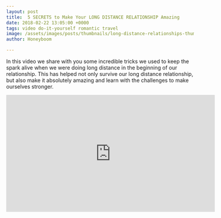 ```yaml
---
layout: post
title:  5 SECRETS to Make Your LONG DISTANCE RELATIONSHIP Amazing
date: 2018-02-22 13:05:00 +0000
tags: video do-it-yourself romantic travel
image: /assets/images/posts/thumbnails/long-distance-relationships-thumb.jpg
author: Honeyboom

---
```

In this video we share with you some incredible tricks we used to keep the spark alive when we were doing long distance in the beginning of our relationship. This has helped not only survive our long distance relationship, but also make it absolutely amazing and learn with the challenges to make ourselves stronger.

<div class="video-container"><iframe width="560" height="315" src="https://www.youtube.com/embed/fH2iJGEkgzE" frameborder="0" allow="autoplay; encrypted-media" allowfullscreen></iframe></div>
